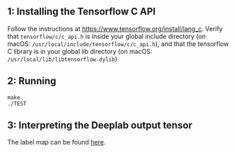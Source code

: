## 1: Installing the Tensorflow C API
Follow the instructions at <https://www.tensorflow.org/install/lang_c>. Verify that `tensorflow/c/c_api.h` is inside your global include directory (on macOS: `/usr/local/include/tensorflow/c/c_api.h`), and that the tensorflow C library is in your global lib directory (on macOS: `/usr/local/lib/libtensorflow.dylib`)


## 2: Running
```
make
./TEST
```

## 3: Interpreting the Deeplab output tensor
The label map can be found [here](https://github.com/tensorflow/models/issues/6991). 

